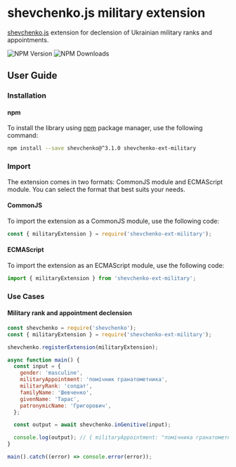 # shevchenko.js military extension

[shevchenko.js](https://github.com/tooleks/shevchenko-js) extension for declension of Ukrainian military ranks and appointments.

![NPM Version](https://img.shields.io/npm/v/shevchenko-ext-military)
![NPM Downloads](https://img.shields.io/npm/dm/shevchenko-ext-military?label=npm%20downloads)

## User Guide

### Installation

#### npm

To install the library using [npm](https://docs.npmjs.com) package manager, use the following command:

```bash
npm install --save shevchenko@^3.1.0 shevchenko-ext-military
```

### Import

The extension comes in two formats: CommonJS module and ECMAScript module. You can select the format that best suits your needs.

#### CommonJS

To import the extension as a CommonJS module, use the following code:

```JavaScript
const { militaryExtension } = require('shevchenko-ext-military');
```

#### ECMAScript

To import the extension as an ECMAScript module, use the following code:

```JavaScript
import { militaryExtension } from 'shevchenko-ext-military';
```

### Use Cases

#### Military rank and appointment declension

```JavaScript
const shevchenko = require('shevchenko');
const { militaryExtension } = require('shevchenko-ext-military');

shevchenko.registerExtension(militaryExtension);

async function main() {
  const input = {
    gender: 'masculine',
    militaryAppointment: 'помічник гранатометника',
    militaryRank: 'солдат',
    familyName: 'Шевченко',
    givenName: 'Тарас',
    patronymicName: 'Григорович',
  };

  const output = await shevchenko.inGenitive(input);

  console.log(output); // { militaryAppointment: "помічника гранатометника", militaryRank: "солдата", familyName: "Шевченка", givenName: "Тараса", patronymicName: "Григоровича" }
}

main().catch((error) => console.error(error));
```
